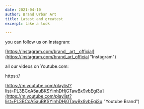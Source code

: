 ```yaml
---
date: 2021-04-10
author: Brand Urban Art
title: Latest and greatest
excerpt: take a look

---
```

you can follow us on Instagram:

[https://instagram.com/brand__art__official](https://instagram.com/brand_art_official "Instagram")

all our videos on Youtube.com:

https://

[https://m.youtube.com/playlist?list=PL3BCoA5auBKSYInhDHjGTawBx9vbEgi3u](https://m.youtube.com/playlist?list=PL3BCoA5auBKSYInhDHjGTawBx9vbEgi3u "Youtube Brand")